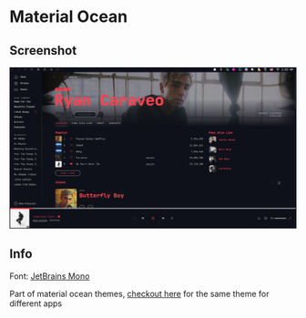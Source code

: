 # Material Ocean

## Screenshot

![screnshot](./screnshot.png)

## Info

Font: [JetBrains Mono](https://www.jetbrains.com/lp/mono)

Part of material ocean themes, [checkout here](https://github.com/material-ocean) for the same theme for different apps
